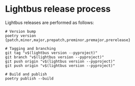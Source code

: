 # Lightbus release process

Lightbus releases are performed as follows:

```shell
# Version bump
poetry version {patch,minor,major,prepatch,preminor,premajor,prerelease}

# Tagging and branching
git tag "v$(lightbus version --pyproject)"
git branch "v$(lightbus version --pyproject)"
git push origin "v$(lightbus version --pyproject)"
git push origin "v$(lightbus version --pyproject)"

# Build and publish
poetry publish --build
```
